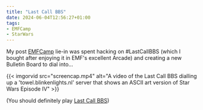 ```yaml
---
title: "Last Call BBS"
date: 2024-06-04T12:56:27+01:00
tags:
- EMFCamp
- StarWars
---
```

My post [EMFCamp](/tags/emfcamp) lie-in was spent hacking on #LastCallBBS (which I bought after enjoying it in EMF's excellent Arcade) and creating a new Bulletin Board to dial into…

{{< imgorvid src="screencap.mp4" alt="A video of the Last Call BBS dialling up a 'towel.blinkenlights.nl' server that shows an ASCII art version of Star Wars Episode IV" >}}

(You should definitely play [Last Call BBS](https://www.zachtronics.com/last-call-bbs/))
